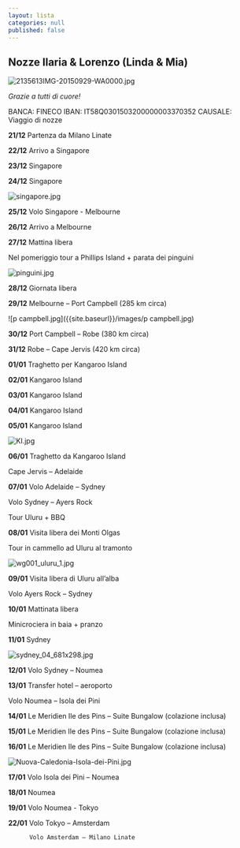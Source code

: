 ```yaml
---
layout: lista
categories: null
published: false
---
```


## Nozze Ilaria & Lorenzo (Linda & Mia)

![2135613IMG-20150929-WA0000.jpg]({{site.baseurl}}/images/2135613IMG-20150929-WA0000.jpg)

_Grazie a tutti di cuore!_

BANCA: FINECO
IBAN: IT58Q0301503200000003370352
CAUSALE: Viaggio di nozze

 
**21/12** Partenza da Milano Linate 

**22/12** Arrivo a Singapore 

**23/12** Singapore 

**24/12** Singapore

![singapore.jpg]({{site.baseurl}}/images/singapore.jpg)

**25/12** Volo Singapore  - Melbourne 

**26/12** Arrivo a Melbourne 

**27/12** Mattina libera 

Nel pomeriggio tour a Phillips Island + parata dei pinguini 

![pinguini.jpg]({{site.baseurl}}/images/pinguini.jpg)

**28/12** Giornata libera

**29/12** Melbourne – Port Campbell  (285 km circa)

![p campbell.jpg]({{site.baseurl}}/images/p campbell.jpg)

**30/12** Port Campbell – Robe  (380 km circa)

**31/12** Robe – Cape Jervis (420 km circa) 

**01/01** Traghetto per Kangaroo Island 

**02/01** Kangaroo Island 

**03/01** Kangaroo Island 

**04/01** Kangaroo Island 

**05/01** Kangaroo Island 

![KI.jpg]({{site.baseurl}}/images/KI.jpg)

**06/01** Traghetto da Kangaroo Island 

Cape Jervis – Adelaide

**07/01** Volo Adelaide – Sydney   

Volo Sydney – Ayers Rock 

Tour Uluru  + BBQ 

**08/01** Visita libera dei Monti Olgas 

Tour in cammello ad Uluru al tramonto 

![wg001_uluru_1.jpg]({{site.baseurl}}/images/wg001_uluru_1.jpg)

**09/01** Visita libera di Uluru all’alba 

Volo Ayers Rock – Sydney 

**10/01** Mattinata libera 

Minicrociera in baia + pranzo

**11/01** Sydney

![sydney_04_681x298.jpg]({{site.baseurl}}/images/sydney_04_681x298.jpg)

**12/01** Volo Sydney – Noumea  

**13/01** Transfer hotel – aeroporto 

Volo Noumea – Isola dei Pini 

**14/01** Le Meridien Ile des Pins – Suite Bungalow (colazione inclusa)

**15/01** Le Meridien Ile des Pins – Suite Bungalow (colazione inclusa)

**16/01** Le Meridien Ile des Pins – Suite Bungalow (colazione inclusa)

![Nuova-Caledonia-Isola-dei-Pini.jpg]({{site.baseurl}}/images/Nuova-Caledonia-Isola-dei-Pini.jpg)

**17/01** Volo Isola dei Pini – Noumea 

**18/01** Noumea 

**19/01** Volo Noumea - Tokyo   

**22/01** Volo Tokyo  – Amsterdam 

		  Volo Amsterdam – Milano Linate
		  

		  

